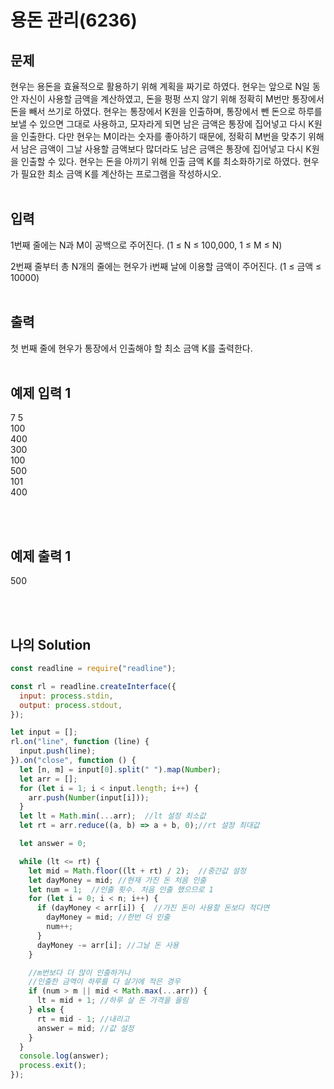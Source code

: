 # 용돈 관리(6236)

## 문제

현우는 용돈을 효율적으로 활용하기 위해 계획을 짜기로 하였다. 현우는 앞으로 N일 동안 자신이 사용할 금액을 계산하였고, 돈을 펑펑 쓰지 않기 위해 정확히 M번만 통장에서 돈을 빼서 쓰기로 하였다. 현우는 통장에서 K원을 인출하며, 통장에서 뺀 돈으로 하루를 보낼 수 있으면 그대로 사용하고, 모자라게 되면 남은 금액은 통장에 집어넣고 다시 K원을 인출한다. 다만 현우는 M이라는 숫자를 좋아하기 때문에, 정확히 M번을 맞추기 위해서 남은 금액이 그날 사용할 금액보다 많더라도 남은 금액은 통장에 집어넣고 다시 K원을 인출할 수 있다. 현우는 돈을 아끼기 위해 인출 금액 K를 최소화하기로 하였다. 현우가 필요한 최소 금액 K를 계산하는 프로그램을 작성하시오.
<br/>
<br/>

## 입력

1번째 줄에는 N과 M이 공백으로 주어진다. (1 ≤ N ≤ 100,000, 1 ≤ M ≤ N)

2번째 줄부터 총 N개의 줄에는 현우가 i번째 날에 이용할 금액이 주어진다. (1 ≤ 금액 ≤ 10000)
<br/>
<br/>

## 출력

첫 번째 줄에 현우가 통장에서 인출해야 할 최소 금액 K를 출력한다.
<br/>
<br/>

## 예제 입력 1

7 5<br/>
100<br/>
400<br/>
300<br/>
100<br/>
500<br/>
101<br/>
400

<br/>
<br/>

## 예제 출력 1
500

<br/>
<br/>

## 나의 Solution

```javascript
const readline = require("readline");

const rl = readline.createInterface({
  input: process.stdin,
  output: process.stdout,
});

let input = [];
rl.on("line", function (line) {
  input.push(line);
}).on("close", function () {
  let [n, m] = input[0].split(" ").map(Number);
  let arr = [];
  for (let i = 1; i < input.length; i++) {
    arr.push(Number(input[i]));
  }
  let lt = Math.min(...arr);  //lt 설정 최소값
  let rt = arr.reduce((a, b) => a + b, 0);//rt 설정 최대값

  let answer = 0;

  while (lt <= rt) {
    let mid = Math.floor((lt + rt) / 2);  //중간값 설정
    let dayMoney = mid; //현재 가진 돈 처음 인출
    let num = 1;  //인출 횟수. 처음 인출 했으므로 1
    for (let i = 0; i < n; i++) {
      if (dayMoney < arr[i]) {  //가진 돈이 사용할 돈보다 적다면
        dayMoney = mid; //한번 더 인출
        num++;
      }
      dayMoney -= arr[i]; //그날 돈 사용
    }

    //m번보다 더 많이 인출하거나
    //인출한 금액이 하루를 다 살기에 적은 경우
    if (num > m || mid < Math.max(...arr)) {
      lt = mid + 1; //하루 살 돈 가격을 올림
    } else {
      rt = mid - 1; //내리고
      answer = mid; //값 설정
    }
  }
  console.log(answer);
  process.exit();
});

```
